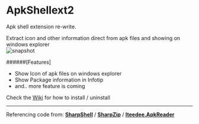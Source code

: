 # ApkShellext2

Apk shell extension re-write.

Extract icon and other information direct from apk files and showing on windows explorer  
![snapshot](http://kkguo.github.io/apkshellext/images/capture.png)

######[Features]
* Show Icon of apk files on windows explorer
* Show Package information in Infotip
* and.. more feature is coming


Check the [Wiki](https://github.com/kkguo/apkshellext/wiki/How-to-install-and-uninstall) for how to install / uninstall

----------------------------------------------------------------------------

Referencing code from:
__[SharpShell](https://github.com/dwmkerr/sharpshell)__ / __[SharpZip](https://github.com/icsharpcode/SharpZipLib)__ /  __[Iteedee.ApkReader](https://github.com/hylander0/Iteedee.ApkReader)__
